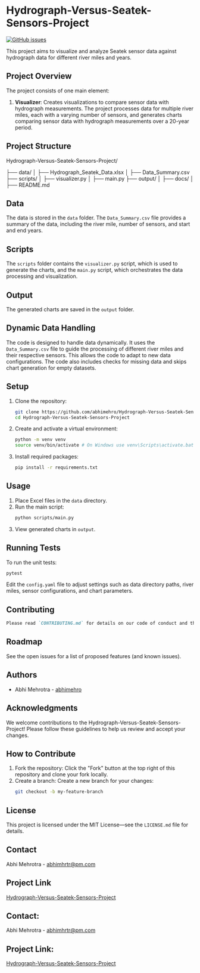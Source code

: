 # Hydrograph-Versus-Seatek-Sensors-Project

[![GitHub issues](https://img.shields.io/github/issues/abhimehro/Hydrograph-Versus-Seatek-Sensors-Project)](https://github.com/abhimehro/Hydrograph-Versus-Seatek-Sensors-Project/issues)

This project aims to visualize and analyze Seatek sensor data against hydrograph data for different river miles and
years.

## Project Overview

The project consists of one main element:

1. **Visualizer**: Creates visualizations to compare sensor data with hydrograph measurements.
   The project processes data for multiple river miles, each with a varying number of sensors,
   and generates charts comparing sensor data with hydrograph measurements over a 20-year period.

## Project Structure

Hydrograph-Versus-Seatek-Sensors-Project/

├── data/ │
├── Hydrograph_Seatek_Data.xlsx │
├── Data_Summary.csv
├── scripts/ │
├── visualizer.py │
├── main.py
├── output/ │
├── docs/ │
├── README.md

## Data

The data is stored in the `data` folder. The `Data_Summary.csv` file provides a summary of the data, including the river
mile, number of sensors, and start and end years.

## Scripts

The `scripts` folder contains the `visualizer.py` script, which is used to generate the charts, and the `main.py`
script, which orchestrates the data processing and visualization.

## Output

The generated charts are saved in the `output` folder.

## Dynamic Data Handling

The code is designed to handle data dynamically. It uses the `Data_Summary.csv` file to guide the processing of
different river miles and their respective sensors. This allows the code to adapt to new data configurations. The code
also includes checks for missing data and skips chart generation for empty datasets.

## Setup

1. Clone the repository:
    ```bash
    git clone https://github.com/abhimehro/Hydrograph-Versus-Seatek-Sensors-Project.git
    cd Hydrograph-Versus-Seatek-Sensors-Project
    ```

2. Create and activate a virtual environment:
    ```bash
    python -m venv venv
    source venv/bin/activate # On Windows use venv\Scripts\activate.bat
    ```

3. Install required packages:
    ```bash
    pip install -r requirements.txt
    ```

## Usage

1. Place Excel files in the `data` directory.
2. Run the main script:
    ```bash
    python scripts/main.py
    ```
3. View generated charts in `output`.

## Running Tests

To run the unit tests:
```bash
pytest
```

Edit the `config.yaml` file to adjust settings such as data directory paths, river miles, sensor configurations, and
chart parameters.

## Contributing

 ```markdown
 Please read `CONTRIBUTING.md` for details on our code of conduct and the process for submitting pull requests.
 ```

## Roadmap

See the open issues for a list of proposed features (and known issues).

## Authors

- Abhi Mehrotra - [abhimehro](https://github.com/abhimehro)

## Acknowledgments

We welcome contributions to the Hydrograph-Versus-Seatek-Sensors-Project! Please follow these guidelines to help us
review and accept your changes.

## How to Contribute

1. Fork the repository: Click the "Fork" button at the top right of this repository and clone your fork locally.
2. Create a branch: Create a new branch for your changes:
    ```bash
    git checkout -b my-feature-branch
    ```

## License

This project is licensed under the MIT License—see the `LICENSE.md` file for details.

## Contact

Abhi Mehrotra - <abhimhrtr@pm.com>

## Project Link

[Hydrograph-Versus-Seatek-Sensors-Project](https://github.com/abhimehro/Hydrograph-Versus-Seatek-Sensors-Project)

## Contact:

Abhi Mehrotra - <abhimhrtr@pm.com>

## Project Link:

[Hydrograph-Versus-Seatek-Sensors-Project](https://github.com/abhimehro/Hydrograph-Versus-Seatek-Sensors-Project)
